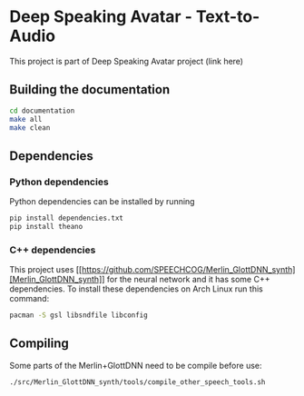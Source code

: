 # Deep Speaking Avatar - Text-to-Audio
This project is part of Deep Speaking Avatar project (link here)


## Building the documentation
```bash
cd documentation
make all
make clean
```

## Dependencies
### Python dependencies
Python dependencies can be installed by running
```bash
pip install dependencies.txt
pip install theano
```

### C++ dependencies
This project uses [[https://github.com/SPEECHCOG/Merlin_GlottDNN_synth][Merlin_GlottDNN_synth]] for the neural network and it has some C++ dependencies. To install these dependencies on Arch Linux run this command: 
```bash
pacman -S gsl libsndfile libconfig
```

## Compiling
Some parts of the Merlin+GlottDNN need to be compile before use:
```bash
./src/Merlin_GlottDNN_synth/tools/compile_other_speech_tools.sh
```
